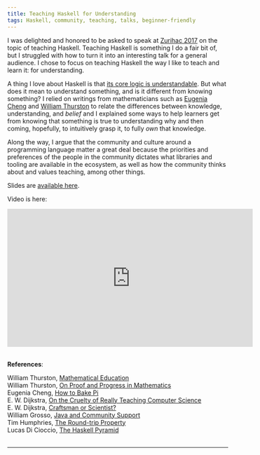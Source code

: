 ```yaml
---
title: Teaching Haskell for Understanding
tags: Haskell, community, teaching, talks, beginner-friendly
---
```


I was delighted and honored to be asked to speak at [Zurihac 2017](https://zurihac.info/) on the topic of teaching Haskell. Teaching Haskell is something I do a fair bit of, but I struggled with how to turn it into an interesting talk for a general audience. I chose to focus on teaching Haskell the way I like to teach and learn it: for understanding. 

A thing I love about Haskell is that [its core logic is understandable](http://argumatronic.com/posts/2017-09-27-haskell-is-useless.html). But what does it mean to understand something, and is it different from knowing something? I relied on writings from mathematicians such as [Eugenia Cheng](http://eugeniacheng.com/) and [William Thurston](https://blogs.scientificamerican.com/cross-check/how-william-thurston-rip-helped-bring-about-the-death-of-proof/) to relate the differences between knowledge, understanding, and *belief* and I explained some ways to help learners get from knowing that something is true to understanding why and then coming, hopefully, to intuitively grasp it, to fully *own* that knowledge.

Along the way, I argue that the community and culture around a programming language matter a great deal because the priorities and preferences of the people in the community dictates what libraries and tooling are available in the ecosystem, as well as how the community thinks about and values teaching, among other things.

Slides are [available here](https://docs.google.com/presentation/d/1_I5mYXivG5NbOHnICld_Xo41uOyAT57Yade5qfz2toQ/edit?usp=sharing). 

Video is here: 

<div style="text-align: center;">
<iframe width="560" height="315" src="https://www.youtube.com/embed/iuwUUlDfHcw?rel=0" frameborder="0" allowfullscreen></iframe>
</div>
<br />

**References**: 

William Thurston, [Mathematical Education](https://arxiv.org/abs/math/0503081)  
William Thurston, [On Proof and Progress in Mathematics](http://www.math.toronto.edu/mccann/199/thurston.pdf)  
Eugenia Cheng, [How to Bake Pi](https://www.amazon.com/How-Bake-Pi-Exploration-Mathematics/dp/0465097677)  
E. W. Dijkstra, [On the Cruelty of Really Teaching Computer Science](https://www.cs.utexas.edu/~EWD/transcriptions/EWD10xx/EWD1036.html)  
E. W. Dijkstra, [Craftsman or Scientist?](https://www.cs.utexas.edu/users/EWD/transcriptions/EWD04xx/EWD480.html)  
William Grosso, [Java and Community Support](https://www.slideshare.net/wgrosso/java-and-community-support-presentation)   
Tim Humphries, [The Round-trip Property](http://teh.id.au/posts/2017/06/07/round-trip-property/index.html)  
Lucas Di Cioccio, [The Haskell Pyramid](https://docs.google.com/presentation/d/1bSANLVcGnfVIFjicj81Uo_MYQhsF0FZi_EF-NEKFecE/edit#slide=id.g21ecc886bf_0_64)   
<br />
<hr>
<br />